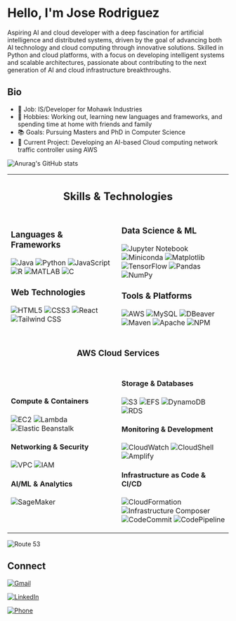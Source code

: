 # Hello, I'm Jose Rodriguez

Aspiring AI and cloud developer with a deep fascination for artificial intelligence and distributed systems, driven by the goal of advancing both AI technology and cloud computing through innovative solutions. Skilled in Python and cloud platforms, with a focus on developing intelligent systems and scalable architectures, passionate about contributing to the next generation of AI and cloud infrastructure breakthroughs.

## Bio

- 💼 Job: IS/Developer for Mohawk Industries
- 🎯 Hobbies: Working out, learning new languages and frameworks, and spending time at home with friends and family
- 📚 Goals: Pursuing Masters and PhD in Computer Science
- 🔨 Current Project: Developing an AI-based Cloud computing network traffic controller using AWS

![Anurag's GitHub stats](https://github-readme-stats.vercel.app/api?username=genjose12345&show_icons=true&&theme=blue-green&rank_icon=github&include_all_commits=true)

<table align="center">
<tr>
<td colspan="2" align="center">

## Skills & Technologies

</td>
</tr>
<tr>
<td width="50%">

### Languages & Frameworks
![Java](https://img.shields.io/badge/Java-FF4C00?style=plastic&logo=openjdk&logoColor=white)
![Python](https://img.shields.io/badge/Python-3474A7?style=plastic&logo=python&logoColor=white)
![JavaScript](https://img.shields.io/badge/JavaScript-FFDD00?style=plastic&logo=javascript&logoColor=black)
![R](https://img.shields.io/badge/R-1E90FF?style=plastic&logo=r&logoColor=white)
![MATLAB](https://img.shields.io/badge/MATLAB-0076A8?style=plastic&logo=mathworks&logoColor=white)
![C](https://img.shields.io/badge/C-4A90E2?style=plastic&logo=c&logoColor=white)

### Web Technologies
![HTML5](https://img.shields.io/badge/HTML5-FF5722?style=plastic&logo=html5&logoColor=white)
![CSS3](https://img.shields.io/badge/CSS3-2965F1?style=plastic&logo=css3&logoColor=white)
![React](https://img.shields.io/badge/React-00D8FF?style=plastic&logo=react&logoColor=black)
![Tailwind CSS](https://img.shields.io/badge/Tailwind%20CSS-38B2AC?style=plastic&logo=tailwind-css&logoColor=white)

</td>
<td width="50%">

### Data Science & ML
![Jupyter Notebook](https://img.shields.io/badge/Jupyter-F37626?style=plastic&logo=jupyter&logoColor=white)
![Miniconda](https://img.shields.io/badge/Miniconda-44A833?style=plastic&logo=anaconda&logoColor=white)
![Matplotlib](https://img.shields.io/badge/Matplotlib-1F77B4?style=plastic&logo=python&logoColor=white)
![TensorFlow](https://img.shields.io/badge/TensorFlow-FF6F00?style=plastic&logo=tensorflow&logoColor=white)
![Pandas](https://img.shields.io/badge/Pandas-150458?style=plastic&logo=pandas&logoColor=white)
![NumPy](https://img.shields.io/badge/NumPy-013243?style=plastic&logo=numpy&logoColor=white)

### Tools & Platforms
![AWS](https://img.shields.io/badge/AWS-232F3E?style=plastic&logo=amazon-web-services&logoColor=white)
![MySQL](https://img.shields.io/badge/MySQL-FF6600?style=plastic&logo=mysql&logoColor=white)
![DBeaver](https://img.shields.io/badge/DBeaver-382923?style=plastic&logo=dbeaver&logoColor=white)
![Maven](https://img.shields.io/badge/Maven-D3201C?style=plastic&logo=apache-maven&logoColor=white)
![Apache](https://img.shields.io/badge/Apache-E3271B?style=plastic&logo=apache&logoColor=white)
![NPM](https://img.shields.io/badge/NPM-CB3837?style=plastic&logo=npm&logoColor=white)
</td>
</tr>
<tr>
<td colspan="2" align="center">

### AWS Cloud Services

</td>
</tr>
<tr>
<td width="50%">

#### Compute & Containers
![EC2](https://img.shields.io/badge/EC2-F37C20?style=plastic&logo=amazonec2&logoColor=white)
![Lambda](https://img.shields.io/badge/Lambda-FF9900?style=plastic&logo=awslambda&logoColor=white)
![Elastic Beanstalk](https://img.shields.io/badge/Elastic_Beanstalk-FF9900?style=plastic&logo=awselasticbeanstalk&logoColor=white)

#### Networking & Security
![VPC](https://img.shields.io/badge/VPC-9951F5?style=plastic&logo=amazonvpc&logoColor=white)
![IAM](https://img.shields.io/badge/IAM-E63946?style=plastic&logo=amazoniam&logoColor=white)

#### AI/ML & Analytics
![SageMaker](https://img.shields.io/badge/SageMaker-00B9BF?style=plastic&logo=amazonsagemaker&logoColor=white)

</td>
<td width="50%">

#### Storage & Databases
![S3](https://img.shields.io/badge/S3-2CBE4E?style=plastic&logo=amazons3&logoColor=white)
![EFS](https://img.shields.io/badge/EFS-7AB800?style=plastic&logo=amazonefs&logoColor=white)
![DynamoDB](https://img.shields.io/badge/DynamoDB-4053D6?style=plastic&logo=amazondynamodb&logoColor=white)
![RDS](https://img.shields.io/badge/RDS-4053D6?style=plastic&logo=amazonrds&logoColor=white)

#### Monitoring & Development
![CloudWatch](https://img.shields.io/badge/CloudWatch-E83F6F?style=plastic&logo=amazoncloudwatch&logoColor=white)
![CloudShell](https://img.shields.io/badge/CloudShell-0058A5?style=plastic&logo=awscloudshell&logoColor=white)
![Amplify](https://img.shields.io/badge/Amplify-FF9900?style=plastic&logo=awsamplify&logoColor=white)

#### Infrastructure as Code & CI/CD
![CloudFormation](https://img.shields.io/badge/CloudFormation-FF4F8B?style=plastic&logo=awscloudformation&logoColor=white)
![Infrastructure Composer](https://img.shields.io/badge/Infrastructure_Composer-4053D6?style=plastic&logo=awsinfrastructurecomposer&logoColor=white)
![CodeCommit](https://img.shields.io/badge/CodeCommit-FF9900?style=plastic&logo=awscodecommit&logoColor=white)
![CodePipeline](https://img.shields.io/badge/CodePipeline-4353FF?style=plastic&logo=awscodepipeline&logoColor=white)

</td>
</tr>
</table>

![Route 53](https://img.shields.io/badge/Route_53-7B42BC?style=plastic&logo=amazonroute53&logoColor=white)

## Connect

[![Gmail](https://img.shields.io/badge/Gmail-genjose1231@gmail.com-EA4335?style=plastic&logo=gmail&logoColor=white)](mailto:genjose1231@gmail.com)

[![LinkedIn](https://img.shields.io/badge/LinkedIn-0077B5?style=plastic&logo=linkedin&logoColor=white)](https://www.linkedin.com/in/jose-rodriguez-9a982b224)

[![Phone](https://img.shields.io/badge/Phone-706--618--1178-25D366?style=plastic&logo=whatsapp&logoColor=white)](tel:706-618-1178)

